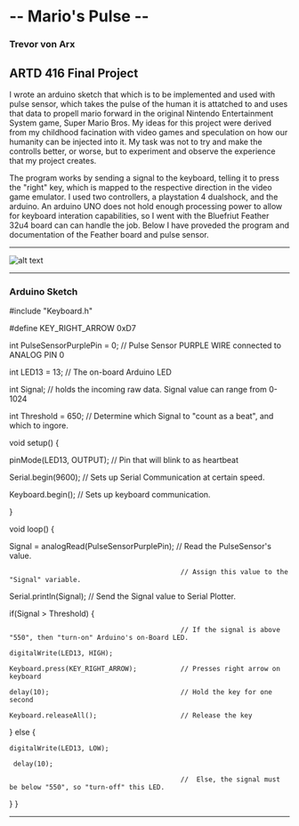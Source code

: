 # -- Mario's Pulse --
### Trevor von Arx
## ARTD 416 Final Project

I wrote an arduino sketch that which is to be implemented and used with pulse sensor, which takes the pulse of the human it is attatched to and uses that data to propell mario forward in the original Nintendo Entertainment System game, Super Mario Bros. My ideas for this project were derived from my childhood facination with video games and speculation on how our humanity can be injected into it. My task was not to try and make the controlls better, or worse, but to experiment and observe the experience that my project creates. 

The program works by sending a signal to the keyboard, telling it to press the "right" key, which is mapped to the respective direction in the video game emulator. I used two controllers, a playstation 4 dualshock, and the arduino. An arduino UNO does not hold enough processing power to allow for keyboard interation capabilities, so I went with the Bluefriut Feather 32u4 board can can handle the job. Below I have proveded the program and documentation of the Feather board and pulse sensor.

---

![alt text](https://www.tumblr.com/blog/tvonarx#)

--- 

### Arduino Sketch

#include "Keyboard.h"

#define KEY_RIGHT_ARROW   0xD7

int PulseSensorPurplePin = 0;                  // Pulse Sensor PURPLE WIRE connected to ANALOG PIN 0

int LED13 = 13;                                // The on-board Arduino LED

int Signal;                                    // holds the incoming raw data. Signal value can range from 0-1024

int Threshold = 650;                           // Determine which Signal to "count as a beat", and which to ingore.


void setup() {

  pinMode(LED13, OUTPUT);                      // Pin that will blink to as heartbeat
  
  Serial.begin(9600);                          // Sets up Serial Communication at certain speed.
  
  Keyboard.begin();                            // Sets up keyboard communication.
  
}

void loop() {

  Signal = analogRead(PulseSensorPurplePin);   // Read the PulseSensor's value.
  
                                               // Assign this value to the "Signal" variable.
                                               
  Serial.println(Signal);                      // Send the Signal value to Serial Plotter.
  
  if(Signal > Threshold) {
  
                                               // If the signal is above "550", then "turn-on" Arduino's on-Board LED.
                                               
    digitalWrite(LED13, HIGH);
    
    Keyboard.press(KEY_RIGHT_ARROW);           // Presses right arrow on keyboard
    
    delay(10);                                 // Hold the key for one second
    
    Keyboard.releaseAll();                     // Release the key
    
    
  } else {
  
    digitalWrite(LED13, LOW);  
    
     delay(10);
     
                                               //  Else, the signal must be below "550", so "turn-off" this LED.
                                               
  } 
}

---
